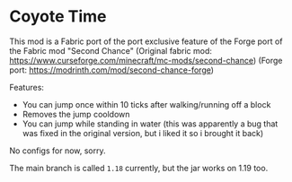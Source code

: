 # Coyote Time

This mod is a Fabric port of the port exclusive feature of the Forge port of the Fabric mod "Second Chance" (Original fabric mod: https://www.curseforge.com/minecraft/mc-mods/second-chance) (Forge port: https://modrinth.com/mod/second-chance-forge)

Features:

- You can jump once within 10 ticks after walking/running off a block
- Removes the jump cooldown
- You can jump while standing in water (this was apparently a bug that was fixed in the original version, but i liked it so i brought it back)

No configs for now, sorry.

The main branch is called `1.18` currently, but the jar works on 1.19 too.